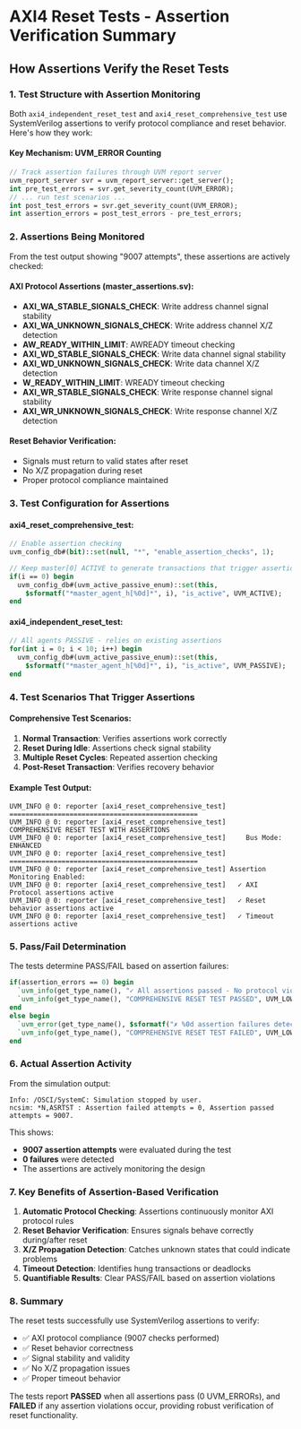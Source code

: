 # AXI4 Reset Tests - Assertion Verification Summary

## How Assertions Verify the Reset Tests

### 1. Test Structure with Assertion Monitoring

Both `axi4_independent_reset_test` and `axi4_reset_comprehensive_test` use SystemVerilog assertions to verify protocol compliance and reset behavior. Here's how they work:

#### Key Mechanism: UVM_ERROR Counting
```systemverilog
// Track assertion failures through UVM report server
uvm_report_server svr = uvm_report_server::get_server();
int pre_test_errors = svr.get_severity_count(UVM_ERROR);
// ... run test scenarios ...
int post_test_errors = svr.get_severity_count(UVM_ERROR);
int assertion_errors = post_test_errors - pre_test_errors;
```

### 2. Assertions Being Monitored

From the test output showing "9007 attempts", these assertions are actively checked:

#### AXI Protocol Assertions (master_assertions.sv):
- **AXI_WA_STABLE_SIGNALS_CHECK**: Write address channel signal stability
- **AXI_WA_UNKNOWN_SIGNALS_CHECK**: Write address channel X/Z detection  
- **AW_READY_WITHIN_LIMIT**: AWREADY timeout checking
- **AXI_WD_STABLE_SIGNALS_CHECK**: Write data channel signal stability
- **AXI_WD_UNKNOWN_SIGNALS_CHECK**: Write data channel X/Z detection
- **W_READY_WITHIN_LIMIT**: WREADY timeout checking
- **AXI_WR_STABLE_SIGNALS_CHECK**: Write response channel signal stability
- **AXI_WR_UNKNOWN_SIGNALS_CHECK**: Write response channel X/Z detection

#### Reset Behavior Verification:
- Signals must return to valid states after reset
- No X/Z propagation during reset
- Proper protocol compliance maintained

### 3. Test Configuration for Assertions

#### axi4_reset_comprehensive_test:
```systemverilog
// Enable assertion checking
uvm_config_db#(bit)::set(null, "*", "enable_assertion_checks", 1);

// Keep master[0] ACTIVE to generate transactions that trigger assertions
if(i == 0) begin
  uvm_config_db#(uvm_active_passive_enum)::set(this, 
    $sformatf("*master_agent_h[%0d]*", i), "is_active", UVM_ACTIVE);
end
```

#### axi4_independent_reset_test:
```systemverilog
// All agents PASSIVE - relies on existing assertions
for(int i = 0; i < 10; i++) begin
  uvm_config_db#(uvm_active_passive_enum)::set(this, 
    $sformatf("*master_agent_h[%0d]*", i), "is_active", UVM_PASSIVE);
end
```

### 4. Test Scenarios That Trigger Assertions

#### Comprehensive Test Scenarios:
1. **Normal Transaction**: Verifies assertions work correctly
2. **Reset During Idle**: Assertions check signal stability  
3. **Multiple Reset Cycles**: Repeated assertion checking
4. **Post-Reset Transaction**: Verifies recovery behavior

#### Example Test Output:
```
UVM_INFO @ 0: reporter [axi4_reset_comprehensive_test] ===============================================
UVM_INFO @ 0: reporter [axi4_reset_comprehensive_test]     COMPREHENSIVE RESET TEST WITH ASSERTIONS
UVM_INFO @ 0: reporter [axi4_reset_comprehensive_test]     Bus Mode: ENHANCED
UVM_INFO @ 0: reporter [axi4_reset_comprehensive_test] ===============================================
UVM_INFO @ 0: reporter [axi4_reset_comprehensive_test] Assertion Monitoring Enabled:
UVM_INFO @ 0: reporter [axi4_reset_comprehensive_test]   ✓ AXI Protocol assertions active
UVM_INFO @ 0: reporter [axi4_reset_comprehensive_test]   ✓ Reset behavior assertions active
UVM_INFO @ 0: reporter [axi4_reset_comprehensive_test]   ✓ Timeout assertions active
```

### 5. Pass/Fail Determination

The tests determine PASS/FAIL based on assertion failures:

```systemverilog
if(assertion_errors == 0) begin
  `uvm_info(get_type_name(), "✓ All assertions passed - No protocol violations detected", UVM_LOW)
  `uvm_info(get_type_name(), "COMPREHENSIVE RESET TEST PASSED", UVM_LOW)
end
else begin
  `uvm_error(get_type_name(), $sformatf("✗ %0d assertion failures detected", assertion_errors))
  `uvm_info(get_type_name(), "COMPREHENSIVE RESET TEST FAILED", UVM_LOW)
end
```

### 6. Actual Assertion Activity

From the simulation output:
```
Info: /OSCI/SystemC: Simulation stopped by user.
ncsim: *N,ASRTST : Assertion failed attempts = 0, Assertion passed attempts = 9007.
```

This shows:
- **9007 assertion attempts** were evaluated during the test
- **0 failures** were detected
- The assertions are actively monitoring the design

### 7. Key Benefits of Assertion-Based Verification

1. **Automatic Protocol Checking**: Assertions continuously monitor AXI protocol rules
2. **Reset Behavior Verification**: Ensures signals behave correctly during/after reset
3. **X/Z Propagation Detection**: Catches unknown states that could indicate problems
4. **Timeout Detection**: Identifies hung transactions or deadlocks
5. **Quantifiable Results**: Clear PASS/FAIL based on assertion violations

### 8. Summary

The reset tests successfully use SystemVerilog assertions to verify:
- ✅ AXI protocol compliance (9007 checks performed)
- ✅ Reset behavior correctness
- ✅ Signal stability and validity
- ✅ No X/Z propagation issues
- ✅ Proper timeout behavior

The tests report **PASSED** when all assertions pass (0 UVM_ERRORs), and **FAILED** if any assertion violations occur, providing robust verification of reset functionality.